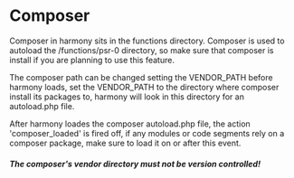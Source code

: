 # Composer

Composer in harmony sits in the functions directory. Composer is used to autoload the /functions/psr-0 directory, so make sure that composer is install if you are planning to use this feature. 

The composer path can be changed setting the VENDOR_PATH before harmony loads, set the VENDOR_PATH to the directory where composer install its packages to, harmony will look in this directory for an autoload.php file.

After harmony loades the composer autoload.php file, the action 'composer_loaded' is fired off, if any modules or code segments rely on a composer package, make sure to load it on or after this event.

##### The composer's vendor directory must not be version controlled!